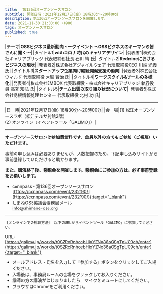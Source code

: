 ```yaml
---
title:  第136回オープンソースサロン
subtitle: 開催日時：2021年12月17日(金) 18時30分～20時00分 
description: 第136回オープンソースサロンを開催します。
date: 2021-11-30 21:00:00 +0900
tags: オープンソースサロン
published: true
--- 
```


|<nobr>テーマ</nobr>|__OSSビジネス最新動向トークイベント ～OSSビジネスのキーマンの皆さんに聞く～__|
|<nobr>タイトル1</nobr>|__withコロナ時代のキャリアデザイン__|
|<nobr>発表者1</nobr>|株式会社キャリアブリッジ 代表取締役社長 石川 靖 氏|
|<nobr>タイトル2</nobr>|__Redmineにおけるビジネスの現状__|
|<nobr>発表者2</nobr>|株式会社アジャイルウェア 代表取締役CEO 川端 光義 氏|
|<nobr>タイトル3</nobr>|__スタートアップ企業向け継続開発支援の動向__|
|<nobr>発表者3</nobr>|株式会社ウィルド 代表取締役 大越 賢治 氏|
|<nobr>タイトル4</nobr>|__ワークスタイル&ツールの多様化__|
|<nobr>発表者4</nobr>|株式会社EMBOX 代表取締役・株式会社キャリアブリッジ 執行役員 高宮 知弘 氏|
|<nobr>タイトル5</nobr>|__チーム出雲の取り組み状況について__|
|<nobr>発表者5</nobr>|株式会社島根情報処理センター 代表取締役 北村 功 氏|

---

|<nobr>日　時</nobr>|2021年12月17日(金) 18時30分～20時00分|
|<nobr>会　場</nobr>|(1) 松江オープンソースラボ（松江テルサ別館2階）<br />(2) オンライン（イベントツール「GALIMO」）|

---

__オープンソースサロンは参加費無料です。会員以外の方でもご参加（ご視聴）いただけます。__  

事前の申し込みは必要ありませんが、人数把握のため、下記申し込みサイトから事前登録していただけると助かります。  

__また、講演終了後、懇親会を開催します。懇親会にご参加の方は、必ず事前登録をお願いします。__  

- connpass - 第136回オープンソースサロン  
[https://connpass.com/event/232190/](https://connpass.com/event/232190/){:target="_blank"}  
- しまねOSS協議会事務局メール  
[info@shimane-oss.org](mailto:info@shimane-oss.org)  

---

`【オンラインでの視聴方法】 以下のURLからイベントツール「GALIMO」に参加してください。`  
  
URL: [https://galimo.jp/worlds/t0SZRcRnhoebHixYZNx36aOSgTpUG9ch/enter](https://galimo.jp/worlds/t0SZRcRnhoebHixYZNx36aOSgTpUG9ch/enter){:target="_blank"}  

- メールアドレス・氏名を入力して「参加する」ボタンをクリックしてご入場ください。
- 入場後は、事務局ルームの会場をクリックしてお入りください。
- 講師の方の講演がはじまりましたら、マイクをミュートにしてください。
- ブラウザはChromeをご利用ください。
